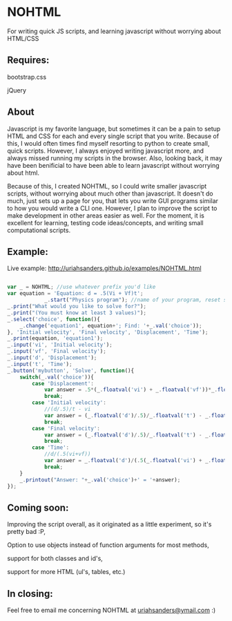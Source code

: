 NOHTML
======

For writing quick JS scripts, and learning javascript without worrying about HTML/CSS

Requires:
---------

bootstrap.css 


jQuery

About
-----

Javascript is my favorite language, but sometimes it can be a pain to setup HTML and CSS for each and every single script that you write. Because
of this, I would often times find myself resorting to python to create small, quick scripts. However, I always enjoyed writing javascript more, and always missed running my scripts in the browser. Also, looking back, it may have been benificial to have been able to learn javascript without worrying about html.  


Because of this, I created NOHTML, so I could write smaller javascript scripts, without worrying about much other than javascript.
It doesn't do much, just sets up a page for you, that lets you write GUI programs similar to how you would write a CLI one. However, I plan to improve the script to make development in other areas easier as well. For the moment, it is excellent for learning, testing code ideas/concepts, and
writing small computational scripts.

Example:   
--------
  
Live example: http://uriahsanders.github.io/examples/NOHTML.html  

~~~javascript

var _ = NOHTML; //use whatever prefix you'd like
var equation = 'Equation: d = .5(Vi + Vf)t';
			_.start("Physics program"); //name of your program, reset script onclick
_.print("What would you like to solve for?");
_.print("(You must know at least 3 values)");
_.select('choice', function(){
	_.change('equation1', equation+'; Find: '+_.val('choice'));
}, 'Initial velocity', 'Final velocity', 'Displacement', 'Time');
_.print(equation, 'equation1');
_.input('vi', 'Initial velocity');
_.input('vf', 'Final velocity');
_.input('d', 'Displacement');
_.input('t', 'Time');
_.button('mybutton', 'Solve', function(){
	switch(_.val('choice')){
		case 'Displacement':
			var answer = .5*(_.floatval('vi') + _.floatval('vf'))*_.floatval('t');
			break;
		case 'Initial velocity':
			//(d/.5)/t - vi
			var answer = (_.floatval('d')/.5)/_.floatval('t') - _.floatval('vi');
			break;
		case 'Final velocity':
			var answer = (_.floatval('d')/.5)/_.floatval('t') - _.floatval('vf');
			break;
		case 'Time':
			//d/(.5(vi+vf))
			var answer = _.floatval('d')/(.5(_.floatval('vi') + _.floatval('vf')));
			break;
	}
	_.printout("Answer: "+_.val('choice')+' = '+answer);
});

~~~~

Coming soon:
------------

Improving the script overall, as it originated as a little experiment, so it's pretty bad :P,  

Option to use objects instead of function arguments for most methods,  

support for both classes and id's,  

support for more HTML (ul's, tables, etc.)  

In closing:
-----------

Feel free to email me concerning NOHTML at uriahsanders@ymail.com :)

